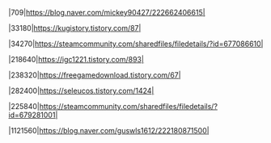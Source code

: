 |709|https://blog.naver.com/mickey90427/222662406615|<p>
|33180|https://kugistory.tistory.com/87|<p>
|34270|https://steamcommunity.com/sharedfiles/filedetails/?id=677086610|<p>
|218640|https://igc1221.tistory.com/893|<p>
|238320|https://freegamedownload.tistory.com/67|<p>
|282400|https://seleucos.tistory.com/1424|<p>
|225840|https://steamcommunity.com/sharedfiles/filedetails/?id=679281001|<p>
|1121560|https://blog.naver.com/guswls1612/222180871500|<p>
